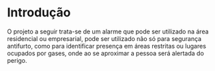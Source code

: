 # Introdução 

O projeto a seguir trata-se de um alarme que pode ser utilizado na área residencial ou empresarial, pode ser utilizado não só para segurança antifurto, como para identificar presença em áreas restritas ou lugares ocupados por gases, onde ao se aproximar a pessoa será alertada do perigo.

